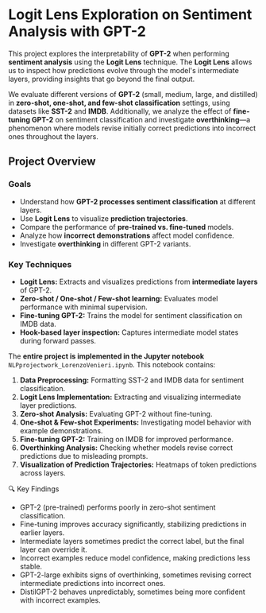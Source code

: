 # Logit Lens Exploration on Sentiment Analysis with GPT-2

This project explores the interpretability of **GPT-2** when performing **sentiment analysis** using the **Logit Lens** technique. The **Logit Lens** allows us to inspect how predictions evolve through the model's intermediate layers, providing insights that go beyond the final output.

We evaluate different versions of **GPT-2** (small, medium, large, and distilled) in **zero-shot, one-shot, and few-shot classification** settings, using datasets like **SST-2** and **IMDB**. Additionally, we analyze the effect of **fine-tuning GPT-2** on sentiment classification and investigate **overthinking**—a phenomenon where models revise initially correct predictions into incorrect ones throughout the layers. 

## Project Overview

### Goals
- Understand how **GPT-2 processes sentiment classification** at different layers.
- Use **Logit Lens** to visualize **prediction trajectories**.
- Compare the performance of **pre-trained vs. fine-tuned** models.
- Analyze how **incorrect demonstrations** affect model confidence.
- Investigate **overthinking** in different GPT-2 variants.

### Key Techniques
- **Logit Lens:** Extracts and visualizes predictions from **intermediate layers** of GPT-2.
- **Zero-shot / One-shot / Few-shot learning:** Evaluates model performance with minimal supervision.
- **Fine-tuning GPT-2:** Trains the model for sentiment classification on IMDB data.
- **Hook-based layer inspection:** Captures intermediate model states during forward passes.

The **entire project is implemented in the Jupyter notebook** `NLPprojectwork_LorenzoVenieri.ipynb`. This notebook contains:
1. **Data Preprocessing:** Formatting SST-2 and IMDB data for sentiment classification.
2. **Logit Lens Implementation:** Extracting and visualizing intermediate layer predictions.
3. **Zero-shot Analysis:** Evaluating GPT-2 without fine-tuning.
4. **One-shot & Few-shot Experiments:** Investigating model behavior with example demonstrations.
5. **Fine-tuning GPT-2:** Training on IMDB for improved performance.
6. **Overthinking Analysis:** Checking whether models revise correct predictions due to misleading prompts.
7. **Visualization of Prediction Trajectories:** Heatmaps of token predictions across layers.

🔍 Key Findings
- GPT-2 (pre-trained) performs poorly in zero-shot sentiment classification.
- Fine-tuning improves accuracy significantly, stabilizing predictions in earlier layers.
- Intermediate layers sometimes predict the correct label, but the final layer can override it.
- Incorrect examples reduce model confidence, making predictions less stable.
- GPT-2-large exhibits signs of overthinking, sometimes revising correct intermediate predictions into incorrect ones.
- DistilGPT-2 behaves unpredictably, sometimes being more confident with incorrect examples.


